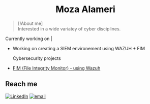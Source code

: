 <h1 align="center" style="color:black; font-weight:bold;">
  Moza Alameri
</h1>

> [!About me]  
> Interested in a wide variatey of cyber disciplines. 



 Currently working on |
- Working on creating a SIEM environement using WAZUH + FIM


  Cybersecurity projects 
- [FIM (File Integrity Monitor) - using Wazuh ](https://github.com/MouzaAlameri-sec/FIM-LAB/tree/main)




## Reach me 
 [![LinkedIn](https://img.shields.io/badge/LinkedIn-%230077B5.svg?logo=linkedin&logoColor=white)](https://www.linkedin.com/in/mouzaalameri-sec)  [![email](https://img.shields.io/badge/Email-D14836?logo=gmail&logoColor=white)](mailto:mozaalamriii@gmail.com) 

<!-- Proudly created with GPRM ( https://gprm.itsvg.in ) -->
